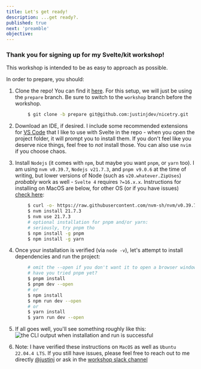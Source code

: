 ```yaml
---
title: Let's get ready!
description: ...get ready?.
published: true
next: 'preamble'
objective:
---
```


### Thank you for signing up for my Svelte/kit workshop!

This workshop is intended to be as easy to approach as possible.

In order to prepare, you should:

1. Clone the repo! You can find it [here](#). For this setup, we will just be using the `prepare` branch. Be sure to switch to the `workshop` branch before the workshop.

```bash
        $ git clone -b prepare git@github.com:justinjdev/nicetry.git
```

2. Download an IDE, if desired. I include some recommended extensions for [VS Code](https://code.visualstudio.com/download) that I like to use with Svelte in the repo - when you open the project folder, it will prompt you to install them. If you don't feel like you deserve nice things, feel free to _not_ install those. You can also use `nvim` if you choose chaos.

3. Install `Nodejs` (it comes with `npm`, but maybe you want `pnpm`, or `yarn` too). I am using `nvm v0.39.7`, `Nodejs v21.7.3`, and `pnpm v9.0.6` at the time of writing, but lower versions of Node (such as `v20.whatever.ZipUses`) _probably_ work as well - `Svelte 4` requires `?=16.x.x`. Instructions for installing on MacOS are below, for other OS (or if you have issues) [check here](https://github.com/nvm-sh/nvm?tab=readme-ov-file#install--update-script):

```bash
        $ curl -o- https://raw.githubusercontent.com/nvm-sh/nvm/v0.39.7/install.sh | bash
        $ nvm install 21.7.3
        $ nvm use 21.7.3
        # optional installation for pnpm and/or yarn:
        # seriously, try pnpm tho
        $ npm install -g pnpm
        $ npm install -g yarn
```

4. Once your installation is verified (via `node -v`), let's attempt to install dependencies and run the project:

```bash
        # omit the --open if you don't want it to open a browser window for you!
        # have you tried pnpm yet?
        $ pnpm install
        $ pnpm dev --open
        # or
        $ npm install
        $ npm run dev --open
        # or
        $ yarn install
        $ yarn run dev --open
```

5. If all goes well, you'll see something roughly like this:  
   ![the CLI output when installation and run is successful](/assets/screenshots/successful_install.png)

6. Note: I have verified these instructions on `MacOS` as well as `Ubuntu 22.04.4 LTS`. If you still have issues, please feel free to reach out to me directly [@justinj](#) or ask in the [workshop slack channel](#)
